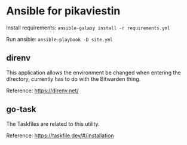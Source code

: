 # Ansible for pikaviestin

Install requirements: `ansible-galaxy install -r requirements.yml`

Run ansible: `ansible-playbook -D site.yml`


## direnv

This application allows the environment be changed when entering the directory, currently has to do with the Bitwarden thing.

Reference: https://direnv.net/

## go-task

The Taskfiles are related to this utility.

Reference: https://taskfile.dev/#/installation
